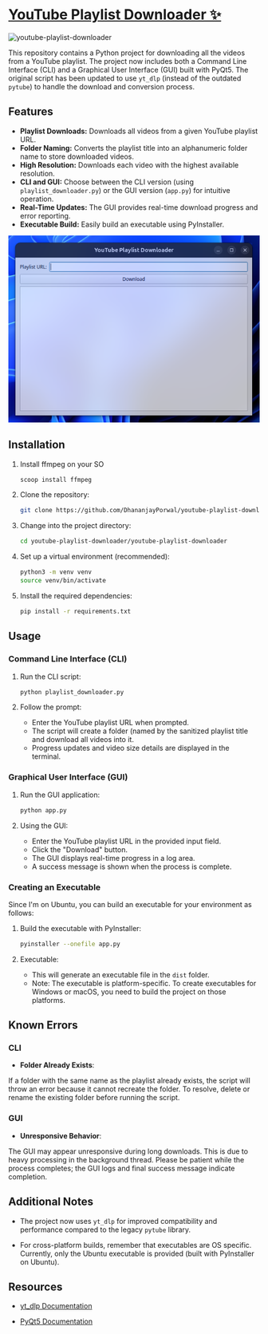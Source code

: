 # [YouTube Playlist Downloader ✨](https://github.com/DhananjayPorwal/youtube-playlist-downloader/releases/download/v2.0/youtube-playlist-downloader.zip)

![youtube-playlist-downloader](https://socialify.git.ci/DhananjayPorwal/youtube-playlist-downloader/image?font=Jost&forks=1&issues=1&language=1&logo=https%3A%2F%2Fupload.wikimedia.org%2Fwikipedia%2Fcommons%2Fthumb%2F0%2F09%2FYouTube_full-color_icon_%25282017%2529.svg%2F120px-YouTube_full-color_icon_%25282017%2529.svg.png&name=1&owner=1&pattern=Floating%20Cogs&pulls=1&stargazers=1&theme=Auto)

This repository contains a Python project for downloading all the videos from a YouTube playlist. The project now includes both a Command Line Interface (CLI) and a Graphical User Interface (GUI) built with PyQt5. The original script has been updated to use `yt_dlp` (instead of the outdated `pytube`) to handle the download and conversion process.

## Features

- **Playlist Downloads:** Downloads all videos from a given YouTube playlist URL.
- **Folder Naming:** Converts the playlist title into an alphanumeric folder name to store downloaded videos.
- **High Resolution:** Downloads each video with the highest available resolution.
- **CLI and GUI:** Choose between the CLI version (using `playlist_downloader.py`) or the GUI version (`app.py`) for intuitive operation.
- **Real-Time Updates:** The GUI provides real-time download progress and error reporting.
- **Executable Build:** Easily build an executable using PyInstaller.

![tool-preview](./assets/image.png)

## Installation

1. Install ffmpeg on your SO

    ```bash
    scoop install ffmpeg
    ```

2. Clone the repository:

    ```bash
    git clone https://github.com/DhananjayPorwal/youtube-playlist-downloader.git
    ```

3. Change into the project directory:

    ```bash
    cd youtube-playlist-downloader/youtube-playlist-downloader
    ```

4. Set up a virtual environment (recommended):

    ```bash
    python3 -m venv venv
    source venv/bin/activate
    ```

5. Install the required dependencies:

    ```bash
    pip install -r requirements.txt
    ```

## Usage

### Command Line Interface (CLI)

1. Run the CLI script:

    ```bash
    python playlist_downloader.py
    ```

2. Follow the prompt:

   - Enter the YouTube playlist URL when prompted.
   - The script will create a folder (named by the sanitized playlist title and download all videos into it.
   - Progress updates and video size details are displayed in the terminal.

### Graphical User Interface (GUI)

1. Run the GUI application:

    ```bash
    python app.py
    ```

2. Using the GUI:

   - Enter the YouTube playlist URL in the provided input field.
   - Click the "Download" button.
   - The GUI displays real-time progress in a log area.
   - A success message is shown when the process is complete.

### Creating an Executable

Since I'm on Ubuntu, you can build an executable for your environment as follows:

1. Build the executable with PyInstaller:

    ```bash
    pyinstaller --onefile app.py
    ```

2. Executable:

   - This will generate an executable file in the `dist` folder.
   - Note: The executable is platform-specific. To create executables for Windows or macOS, you need to build the project on those platforms.

## Known Errors

### CLI

- **Folder Already Exists**:

If a folder with the same name as the playlist already exists, the script will throw an error because it cannot recreate the folder. To resolve, delete or rename the existing folder before running the script.

### GUI

- **Unresponsive Behavior**:

The GUI may appear unresponsive during long downloads. This is due to heavy processing in the background thread. Please be patient while the process completes; the GUI logs and final success message indicate completion.

## Additional Notes

- The project now uses `yt_dlp` for improved compatibility and performance compared to the legacy `pytube` library.

- For cross-platform builds, remember that executables are OS specific. Currently, only the Ubuntu executable is provided (built with PyInstaller on Ubuntu).

## Resources

- [yt_dlp Documentation](https://github.com/yt-dlp/yt-dlp)

- [PyQt5 Documentation](https://www.riverbankcomputing.com/software/pyqt/intro)

